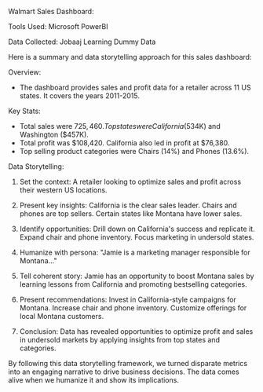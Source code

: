 Walmart Sales Dashboard: 

Tools Used: 
Microsoft PowerBI

Data Collected: Jobaaj Learning Dummy Data

Here is a summary and data storytelling approach for this sales dashboard:

Overview:
- The dashboard provides sales and profit data for a retailer across 11 US states. It covers the years 2011-2015.

Key Stats: 
- Total sales were $725,460. Top states were California ($534K) and Washington ($457K).
- Total profit was $108,420. California also led in profit at $76,380.
- Top selling product categories were Chairs (14%) and Phones (13.6%).

Data Storytelling:

1. Set the context: A retailer looking to optimize sales and profit across their western US locations. 

2. Present key insights: California is the clear sales leader. Chairs and phones are top sellers. Certain states like Montana have lower sales.

3. Identify opportunities: Drill down on California's success and replicate it. Expand chair and phone inventory. Focus marketing in undersold states.

4. Humanize with persona: "Jamie is a marketing manager responsible for Montana..."

5. Tell coherent story: Jamie has an opportunity to boost Montana sales by learning lessons from California and promoting bestselling categories. 

6. Present recommendations: Invest in California-style campaigns for Montana. Increase chair and phone inventory. Customize offerings for local Montana customers.

7. Conclusion: Data has revealed opportunities to optimize profit and sales in undersold markets by applying insights from top states and categories.

By following this data storytelling framework, we turned disparate metrics into an engaging narrative to drive business decisions. The data comes alive when we humanize it and show its implications.
